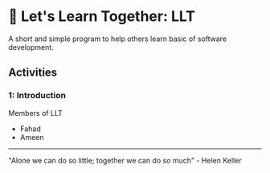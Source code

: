 # 🤝 Let's Learn Together: LLT

A short and simple program to help others learn basic of software development.

## Activities

### 1: Introduction
Members of LLT
- Fahad
- Ameen
  


---

"Alone we can do so little; together we can do so much" - Helen Keller
